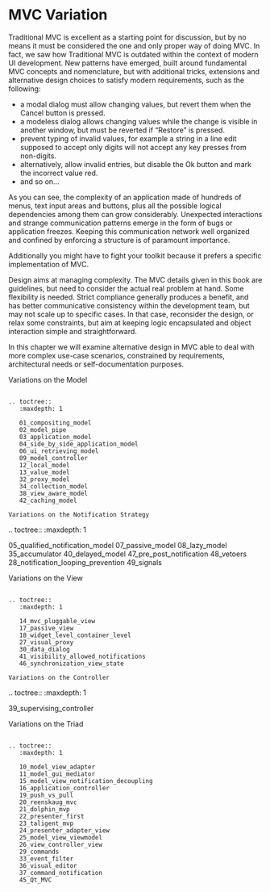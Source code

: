 MVC Variation
=============

Traditional MVC is excellent as a starting point for discussion, but by no
means it must be considered the one and only proper way of doing MVC. In fact,
we saw how Traditional MVC is outdated within the context of modern UI
development. New patterns have emerged, built around fundamental MVC concepts 
and nomenclature, but with additional tricks, extensions and alternative design
choices to satisfy modern requirements, such as the following:

   - a modal dialog must allow changing values, but revert them when the Cancel
     button is pressed.
   - a modeless dialog allows changing values while the change is visible in
     another window, but must be reverted if “Restore” is pressed.
   - prevent typing of invalid values, for example a string in a line edit
     supposed to accept only digits will not accept any key presses from
     non-digits.
   - alternatively, allow invalid entries, but disable the Ok button and mark
     the incorrect value red.
   - and so on...

As you can see, the complexity of an application made of hundreds of menus,
text input areas and buttons, plus all the possible logical dependencies among
them can grow considerably. Unexpected interactions and strange communication
patterns emerge in the form of bugs or application freezes. Keeping this
communication network well organized and confined by enforcing a structure is
of paramount importance.

Additionally you might have to fight your toolkit because it prefers a specific
implementation of MVC.

Design aims at managing complexity. The MVC details given in this book are
guidelines, but need to consider the actual real problem at hand. Some
flexibility is needed. Strict compliance generally produces a benefit, and has
better communicative consistency within the development team, but may not scale
up to specific cases. In that case, reconsider the design, or relax some
constraints, but aim at keeping logic encapsulated and object interaction
simple and straightforward.

In this chapter we will examine alternative design in MVC able to deal with
more complex use-case scenarios, constrained by requirements, architectural
needs or self-documentation purposes.

Variations on the Model
~~~~~~~~~~~~~~~~~~~~~~~

.. toctree::
   :maxdepth: 1

   01_compositing_model
   02_model_pipe
   03_application_model
   04_side_by_side_application_model
   06_ui_retrieving_model
   09_model_controller
   12_local_model
   13_value_model
   32_proxy_model
   34_collection_model
   38_view_aware_model
   42_caching_model

Variations on the Notification Strategy
~~~~~~~~~~~~~~~~~~~~~~~~~~~~~~~~~~~~~~~

.. toctree::
   :maxdepth: 1

   05_qualified_notification_model
   07_passive_model
   08_lazy_model
   35_accumulator
   40_delayed_model
   47_pre_post_notification
   48_vetoers
   28_notification_looping_prevention
   49_signals

Variations on the View
~~~~~~~~~~~~~~~~~~~~~~

.. toctree::
   :maxdepth: 1

   14_mvc_pluggable_view
   17_passive_view
   18_widget_level_container_level
   27_visual_proxy
   30_data_dialog
   41_visibility_allowed_notifications
   46_synchronization_view_state

Variations on the Controller
~~~~~~~~~~~~~~~~~~~~~~~~~~~~

.. toctree::
   :maxdepth: 1

   39_supervising_controller

Variations on the Triad
~~~~~~~~~~~~~~~~~~~~~~~

.. toctree::
   :maxdepth: 1

   10_model_view_adapter
   11_model_gui_mediator
   15_model_view_notification_decoupling
   16_application_controller
   19_push_vs_pull
   20_reenskaug_mvc
   21_dolphin_mvp
   22_presenter_first
   23_taligent_mvp
   24_presenter_adapter_view
   25_model_view_viewmodel
   26_view_controller_view
   29_commands
   33_event_filter
   36_visual_editor
   37_command_notification
   45_Qt_MVC

